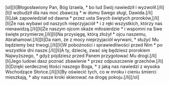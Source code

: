 [ol][li]Błogosławiony Pan, Bóg Izraela, * bo lud Swój nawiedził i wyzwolił.[/li][li]I wzbudził dla nas moc zbawczą * w domu Swego sługi, Dawida.[/li][li]Jak zapowiedział od dawna * przez usta Swych świętych proroków,[/li][li]Że nas wybawi od naszych nieprzyjaciół * i z ręki wszystkich, którzy nas nienawidzą.[/li][li]Że naszym ojcom okaże miłosierdzie * i wspomni na Swe święte przymierze,[/li][li]Na przysięgę, którą złożył * ojcu naszemu, Abrahamowi.[/li][li]Da nam, że z mocy nieprzyjaciół wyrwani, * służyć Mu będziemy bez trwogi,[/li][li]W pobożności i sprawiedliwości przed Nim * po wszystkie dni nasze.[/li][li]A ty, dziecię, zwać się będziesz prorokiem Najwyższego, * gdyż pójdziesz przed Panem przygotować Mu drogi.[/li][li]Jego ludowi dasz poznać zbawienie * przez odpuszczenie grzechów.[/li][li]Dzięki serdecznej litości naszego Boga, * z jaką nas nawiedzi z wysoka Wschodzące Słońce.[/li][li]By oświecić tych, co w mroku i cieniu śmierci mieszkają, * aby nasze kroki skierować na drogę pokoju.[/li][/ol]